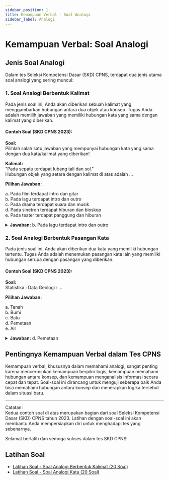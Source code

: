 ```yaml
---
sidebar_position: 1
title: Kemampuan Verbal - Soal Analogi
sidebar_label: Analogi
---
```


# Kemampuan Verbal: Soal Analogi

## Jenis Soal Analogi

Dalam tes Seleksi Kompetensi Dasar (SKD) CPNS, terdapat dua jenis utama soal analogi yang sering muncul:

### 1. Soal Analogi Berbentuk Kalimat

Pada jenis soal ini, Anda akan diberikan sebuah kalimat yang menggambarkan hubungan antara dua objek atau konsep. Tugas Anda adalah memilih jawaban yang memiliki hubungan kata yang sama dengan kalimat yang diberikan.

#### Contoh Soal (SKD CPNS 2023):

**Soal:**  
Pilihlah salah satu jawaban yang mempunyai hubungan kata yang sama dengan dua kata/kalimat yang diberikan!

**Kalimat:**  
"Pada sepatu terdapat lubang tali dan sol."  
Hubungan objek yang setara dengan kalimat di atas adalah ...

**Pilihan Jawaban:**

a. Pada film terdapat intro dan gitar  
b. Pada lagu terdapat intro dan outro  
c. Pada drama terdapat suara dan musik  
d. Pada sinetron terdapat hiburan dan bioskop  
e. Pada teater terdapat panggung dan hiburan

<details>
<summary><strong>Jawaban:</strong> b. Pada lagu terdapat intro dan outro</summary>
Penjelasan: Kalimat "Pada sepatu terdapat lubang tali dan sol" menunjukkan bahwa kedua objek (lubang tali dan sol) adalah bagian integral dari sepatu, sama seperti intro dan outro adalah bagian integral dari lagu.
</details>

### 2. Soal Analogi Berbentuk Pasangan Kata

Pada jenis soal ini, Anda akan diberikan dua kata yang memiliki hubungan tertentu. Tugas Anda adalah menemukan pasangan kata lain yang memiliki hubungan serupa dengan pasangan yang diberikan.

#### Contoh Soal (SKD CPNS 2023):

**Soal:**  
Statistika : Data Geologi : ...

**Pilihan Jawaban:**

a. Tanah  
b. Bumi  
c. Batu  
d. Pemetaan  
e. Air

<details>
<summary><strong>Jawaban:</strong> d. Pemetaan</summary>
Penjelasan: Statistika berhubungan dengan data, seperti Geologi berhubungan dengan pemetaan. Keduanya menggambarkan disiplin ilmu yang memanfaatkan data atau informasi dalam bidangnya masing-masing.
</details>

## Pentingnya Kemampuan Verbal dalam Tes CPNS

Kemampuan verbal, khususnya dalam memahami analogi, sangat penting karena mencerminkan kemampuan berpikir logis, kemampuan memahami hubungan antara konsep, dan kemampuan menganalisis informasi secara cepat dan tepat. Soal-soal ini dirancang untuk menguji seberapa baik Anda bisa memahami hubungan antara konsep dan menerapkan logika tersebut dalam situasi baru.

---

Catatan:  
Kedua contoh soal di atas merupakan bagian dari soal Seleksi Kompetensi Dasar (SKD) CPNS tahun 2023. Latihan dengan soal-soal ini akan membantu Anda mempersiapkan diri untuk menghadapi tes yang sebenarnya.

Selamat berlatih dan semoga sukses dalam tes SKD CPNS!

## Latihan Soal

- [Latihan Soal - Soal Analogi Berbentuk Kalimat (20 Soal)](/ringkasan-skd-cpns/docs/latihan-soal/latihan-soal-analogi-berbentuk-kalimat)
- [Latihan Soal - Soal Analogi Kata (20 Soal)](/ringkasan-skd-cpns/docs/latihan-soal/soal-analogi-kata)

